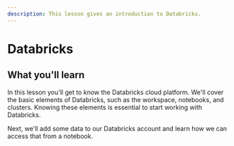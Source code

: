 ```yaml
---
description: This lesson gives an introduction to Databricks.
---
```


# Databricks

## What you'll learn

In this lesson you'll get to know the Databricks cloud platform. We'll cover the basic elements of Databricks, such as the workspace, notebooks, and clusters. Knowing these elements is essential to start working with Databricks.

Next, we'll add some data to our Databricks account and learn how we can access that from a notebook.



